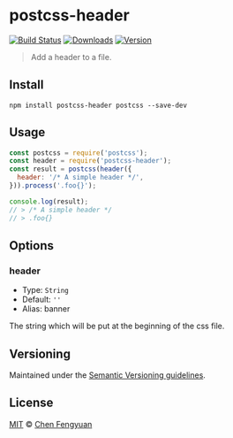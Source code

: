 # postcss-header

[![Build Status](https://img.shields.io/travis/fengyuanchen/postcss-header.svg)](https://travis-ci.org/fengyuanchen/postcss-header)  [![Downloads](https://img.shields.io/npm/dm/postcss-header.svg)](https://www.npmjs.com/package/postcss-header) [![Version](https://img.shields.io/npm/v/postcss-header.svg)](https://www.npmjs.com/package/postcss-header)

> Add a header to a file.

## Install

```shell
npm install postcss-header postcss --save-dev
```

## Usage

```js
const postcss = require('postcss');
const header = require('postcss-header');
const result = postcss(header({
  header: '/* A simple header */',
})).process('.foo{}');

console.log(result);
// > /* A simple header */
// > .foo{}
```

## Options

### header

- Type: `String`
- Default: `''`
- Alias: banner

The string which will be put at the beginning of the css file.

## Versioning

Maintained under the [Semantic Versioning guidelines](https://semver.org/).

## License

[MIT](https://opensource.org/licenses/MIT) © [Chen Fengyuan](https://chenfengyuan.com/)
